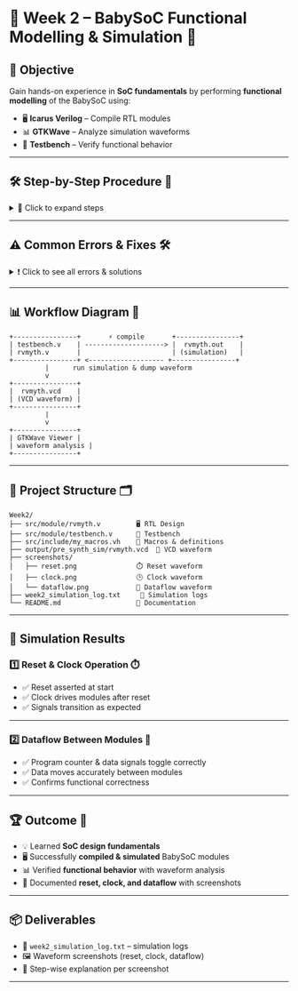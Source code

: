 # 🌟 Week 2 – BabySoC Functional Modelling & Simulation 🚀

## 🎯 Objective

Gain hands-on experience in **SoC fundamentals** by performing **functional modelling** of the BabySoC using:

* 🖥️ **Icarus Verilog** – Compile RTL modules
* 📊 **GTKWave** – Analyze simulation waveforms
* 🧪 **Testbench** – Verify functional behavior

---

## 🛠️ Step-by-Step Procedure 🔹

<details>
<summary>📂 Click to expand steps</summary>

1. **📥 Clone the Project**

   ```bash
   git clone https://github.com/manili/VSDBabySoC.git
   cd VSDBabySoC/src/module
   ```

2. **⚡ Compile RTL & Testbench**

   ```bash
   iverilog -o output/pre_synth_sim/rvmyth.out rvmyth.v testbench.v
   ```

3. **▶️ Run Simulation**

   ```bash
   ./output/pre_synth_sim/rvmyth.out
   ```

4. **💾 Generate VCD Waveform**

   * Ensure `$dumpfile` and `$dumpvars` present in `testbench.v`

5. **👀 Open Waveforms in GTKWave**

   ```bash
   gtkwave output/pre_synth_sim/rvmyth.vcd
   ```

6. **🔄 Observe Signals**

   * ⏱️ Clock and reset operations
   * 🔀 Dataflow between modules
   * 📡 Inter-module communication

7. **📝 Document Observations**
   Capture screenshots and note key behaviors.

</details>

---

## ⚠️ Common Errors & Fixes 🛠️

<details>
<summary>❗ Click to see all errors & solutions</summary>

### 🚫 TL-Verilog Not Found

```bash
tlverilog --version
tlverilog: command not found
```

* 🔍 Reason: TL-Verilog not installed (not needed for Week 2)
* ✅ Fix: Use `iverilog` + `gtkwave`

---

### 🚫 GTKWave Not Opening

* 🔍 Reason: Tried opening inside Yosys shell
* ✅ Fix: Exit shell, run:

```bash
gtkwave rvmyth.vcd
```

---

### 🚫 `.vcd` File Missing

* 🔍 Reason: `$dumpfile` or `$dumpvars` missing in testbench
* ✅ Fix: Add dump commands, re-run simulation

---

### 🚫 Compilation Errors

* 🔍 Reason: Syntax errors or module port mismatch
* ✅ Fix: Check semicolons, module ports, and signal widths

</details>

---

## 📊 Workflow Diagram 🔄

```text
+----------------+       ⚡ compile       +----------------+
| testbench.v    | --------------------> |  rvmyth.out    |
| rvmyth.v       |                       | (simulation)   |
+----------------+ <------------------- +----------------+
         |      run simulation & dump waveform
         v
+----------------+
|  rvmyth.vcd    |
| (VCD waveform) |
+----------------+
         |
         v
+----------------+
| GTKWave Viewer |
| waveform analysis |
+----------------+
```

---

## 📂 Project Structure 🗂️

```text
Week2/
├── src/module/rvmyth.v         🖥️ RTL Design
├── src/module/testbench.v      🧪 Testbench
├── src/include/my_macros.vh    📝 Macros & definitions
├── output/pre_synth_sim/rvmyth.vcd  💾 VCD waveform
├── screenshots/
│   ├── reset.png               ⏱️ Reset waveform
│   ├── clock.png               🕒 Clock waveform
│   └── dataflow.png            🔀 Dataflow waveform
├── week2_simulation_log.txt     📄 Simulation logs
└── README.md                   📘 Documentation
```

---

## 📸 Simulation Results

### 1️⃣ Reset & Clock Operation ⏱️


* ✅ Reset asserted at start
* ✅ Clock drives modules after reset
* ✅ Signals transition as expected

---

### 2️⃣ Dataflow Between Modules 🔀
 

* ✅ Program counter & data signals toggle correctly
* ✅ Data moves accurately between modules
* ✅ Confirms functional correctness

---

## 🏆 Outcome 🎉

* 💡 Learned **SoC design fundamentals**
* 🖥️ Successfully **compiled & simulated** BabySoC modules
* 📊 Verified **functional behavior** with waveform analysis
* 📝 Documented **reset, clock, and dataflow** with screenshots

---

## 📦 Deliverables

* 📄 `week2_simulation_log.txt` – simulation logs
* 🖼️ Waveform screenshots (reset, clock, dataflow)
* 📝 Step-wise explanation per screenshot

---
